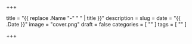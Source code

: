 +++

title =  "{{ replace .Name "-" " " | title }}"
description = 
slug = 
date =  "{{ .Date }}"
image = "cover.png"
draft = false 
categories =  [
    ""
]
tags = [
    ""
]

+++